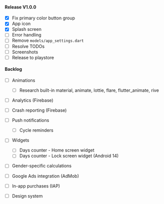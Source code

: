 #### Release V1.0.0

- [x] Fix primary color button group
- [x] App icon
- [x] Splash screen
- [ ] Error handling
- [ ] Remove `models/app_settings.dart`
- [ ] Resolve TODOs
- [ ] Screenshots
- [ ] Release to playstore

#### Backlog

- [ ] Animations
  - [ ] Research built-in material, animate, lottie, flare, flutter_animate, rive
- [ ] Analytics (Firebase)
- [ ] Crash reporting (Firebase)

- [ ] Push notifications
  - [ ] Cycle reminders
- [ ] Widgets
  - [ ] Days counter - Home screen widget
  - [ ] Days counter - Lock screen widget (Android 14)
- [ ] Gender-specific calculations

- [ ] Google Ads integration (AdMob)
- [ ] In-app purchases (IAP)
- [ ] Design system
